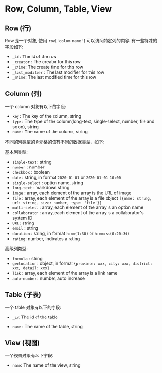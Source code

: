# Row, Column, Table, View

## Row (行)

Row 是一个对象, 使用 `row['colum_name']` 可以访问特定列的内容. 有一些特殊的字段如下:

* `_id` : The id of the row
* `_creator` : The creator for this row
* `_ctime`: The create time for this row
* `_last_modifier` : The last modifier for this row
* `_mtime`: The last modified time for this row

## Column (列)

一个 column 对象有以下的字段:

* `key` : The key of the column, string
* `type` : The type of the column(long-text, single-select, number, file and so on), string
* `name` : The name of the column, string

不同的列类型的单元格的值有不同的数据类型，如下:

基本列类型:

* `simple-text` : string
* `number` : number
* `checkbox` : boolean
* `date` : string, in format `2020-01-01` or `2020-01-01 10:00` 
* `single-select` : option name, string
* `long-text` : markdown string
* `image` : array, each element of the array is the URL of image
* `file` : array, each element of the array is a file object  `[{name: string, url: string, size: number, type: 'file'}]`
* `multi-select` : array, each element of the array is an option name
* `collaborator` : array, each element of the array is a collaborator's system ID
* `URL` : string
* `email` :  string
* `duration` : string, in format `h:mm(1:30)` or `h:mm:ss(0:20:30)` 
* `rating`: number, indicates a rating

高级列类型:

* `formula` : string
* `geolocation` : object, in format `{province: xxx, city: xxx, district: xxx, detail: xxx}`
* `link` : array, each element of the array is a link name
* `auto-number` : number, auto increase

## Table (子表)

一个 table 对象有以下的字段:

* `_id`: The id of the table 

* `name` : The name of the table, string

## View (视图)

一个视图对象有以下字段:

* `name`: The name of the view, string
